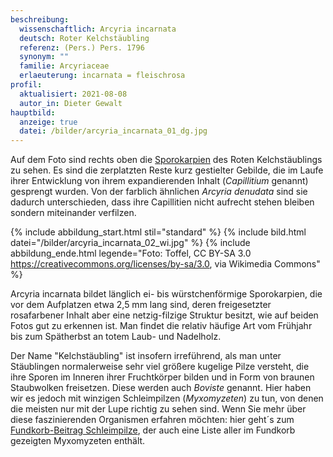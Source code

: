 ```yaml
---
beschreibung:
  wissenschaftlich: Arcyria incarnata
  deutsch: Roter Kelchstäubling
  referenz: (Pers.) Pers. 1796
  synonym: ""
  familie: Arcyriaceae
  erlaeuterung: incarnata = fleischrosa
profil:
  aktualisiert: 2021-08-08
  autor_in: Dieter Gewalt
hauptbild:
  anzeige: true
  datei: /bilder/arcyria_incarnata_01_dg.jpg
---
```

Auf dem Foto sind rechts oben die [Sporokarpien](Sporokarp "Glossar") des Roten Kelchstäublings zu sehen. Es sind die zerplatzten Reste kurz gestielter Gebilde, die im Laufe ihrer Entwicklung von ihrem expandierenden Inhalt (*Capillitium* genannt) gesprengt wurden. Von der farblich ähnlichen *Arcyria denudata* sind sie dadurch unterschieden, dass ihre Capillitien nicht aufrecht stehen bleiben sondern miteinander verfilzen.

{% include abbildung_start.html stil="standard" %}
{% include bild.html datei="/bilder/arcyria_incarnata_02_wi.jpg" %}
{% include abbildung_ende.html legende="Foto: Toffel, CC BY-SA 3.0 <https://creativecommons.org/licenses/by-sa/3.0>, via Wikimedia Commons" %}

Arcyria incarnata bildet länglich ei- bis würstchenförmige Sporokarpien, die vor dem Aufplatzen etwa 2,5 mm lang sind, deren freigesetzter rosafarbener Inhalt aber eine netzig-filzige Struktur besitzt, wie auf beiden Fotos gut zu erkennen ist. Man findet die relativ häufige Art vom Frühjahr bis zum Spätherbst an totem Laub- und Nadelholz.

Der Name "Kelchstäubling" ist insofern irreführend, als man unter Stäublingen normalerweise sehr viel größere kugelige Pilze versteht, die ihre Sporen im Inneren ihrer Fruchtkörper bilden und in Form von braunen Staubwolken freisetzen. Diese werden auch *Boviste* genannt. Hier haben wir es jedoch mit winzigen Schleimpilzen (*Myxomyzeten*) zu tun, von denen die meisten nur mit der Lupe richtig zu sehen sind. Wenn Sie mehr über diese faszinierenden Organismen erfahren möchten: hier geht´s zum [Fundkorb-Beitrag Schleimpilze](/verwandt/schleimpilze-myxomyzeten), der auch eine Liste aller im Fundkorb gezeigten Myxomyzeten enthält.